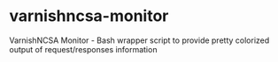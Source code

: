 # varnishncsa-monitor
VarnishNCSA Monitor - Bash wrapper script to provide pretty colorized output of request/responses information
